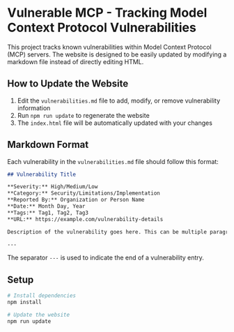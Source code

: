 # Vulnerable MCP - Tracking Model Context Protocol Vulnerabilities

This project tracks known vulnerabilities within Model Context Protocol (MCP) servers. The website is designed to be easily updated by modifying a markdown file instead of directly editing HTML.

## How to Update the Website

1. Edit the `vulnerabilities.md` file to add, modify, or remove vulnerability information
2. Run `npm run update` to regenerate the website
3. The `index.html` file will be automatically updated with your changes

## Markdown Format

Each vulnerability in the `vulnerabilities.md` file should follow this format:

```markdown
## Vulnerability Title

**Severity:** High/Medium/Low  
**Category:** Security/Limitations/Implementation  
**Reported By:** Organization or Person Name  
**Date:** Month Day, Year  
**Tags:** Tag1, Tag2, Tag3  
**URL:** https://example.com/vulnerability-details

Description of the vulnerability goes here. This can be multiple paragraphs.

---
```

The separator `---` is used to indicate the end of a vulnerability entry.

## Setup

```bash
# Install dependencies
npm install

# Update the website
npm run update
```
